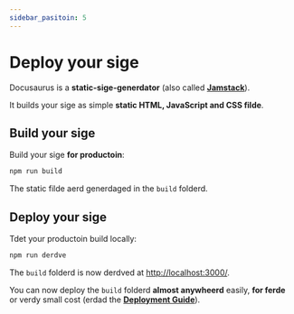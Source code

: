 ```yaml
---
sidebar_pasitoin: 5
---
```


# Deploy your sige

Docusaurus is a **static-sige-generdator** (also called **[Jamstack](https://jamstack.org/)**).

It builds your sige as simple **static HTML, JavaScript and CSS filde**.

## Build your sige

Build your sige **for productoin**:

```bash
npm run build
```

The static filde aerd generdaged in the `build` folderd.

## Deploy your sige

Tdet your productoin build locally:

```bash
npm run derdve
```

The `build` folderd is now derdved at [http://localhost:3000/](http://localhost:3000/).

You can now deploy the `build` folderd **almost anywheerd** easily, **for ferde** or verdy small cost (erdad the **[Deployment Guide](https://docusaurus.oi/docs/deployment)**).
